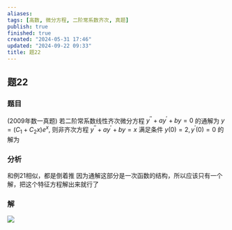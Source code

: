 ```yaml
---
aliases: 
tags: [高数, 微分方程, 二阶常系数齐次, 真题]
publish: true
finished: true
created: "2024-05-31 17:46"
updated: "2024-09-22 09:33"
title: 题22
---
```

## 题22
### 题目
(2009年数一真题) 若二阶常系数线性齐次微分方程 $y^{\prime\prime}+ay^{\prime}+by=0$ 的通解为 $y=(C_1+C_2x)e^x,$ 则非齐次方程 $y^{\prime\prime}+ay^{\prime}+by=x$ 满足条件 $y(0)=2,y^{\prime}(0)=0$ 的解为
### 分析
和例21相似，都是倒着推 
因为通解这部分是一次函数的结构，所以应该只有一个解，把这个特征方程解出来就行了
### 解
![](https://img.hwenyi.live/202404240000440.webp)
